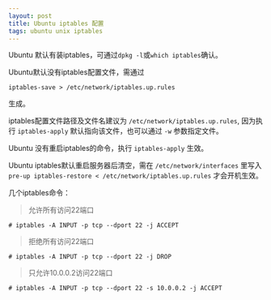 ```yaml
---
layout: post
title: Ubuntu iptables 配置
tags: ubuntu unix iptables
---
```


Ubuntu 默认有装iptables，可通过`dpkg -l`或`which iptables`确认。

Ubuntu默认没有iptables配置文件，需通过 

```
iptables-save > /etc/network/iptables.up.rules
```

生成。

iptables配置文件路径及文件名建议为 `/etc/network/iptables.up.rules`, 因为执行 `iptables-apply` 默认指向该文件，也可以通过 `-w` 参数指定文件。

Ubuntu 没有重启iptables的命令，执行 `iptables-apply` 生效。

Ubuntu iptables默认重启服务器后清空，需在 `/etc/network/interfaces` 里写入 `pre-up iptables-restore < /etc/network/iptables.up.rules` 才会开机生效。

几个iptables命令：

> 允许所有访问22端口

```
# iptables -A INPUT -p tcp --dport 22 -j ACCEPT
```

> 拒绝所有访问22端口

```
# iptables -A INPUT -p tcp --dport 22 -j DROP
```

> 只允许10.0.0.2访问22端口

```
# iptables -A INPUT -p tcp --dport 22 -s 10.0.0.2 -j ACCEPT
```